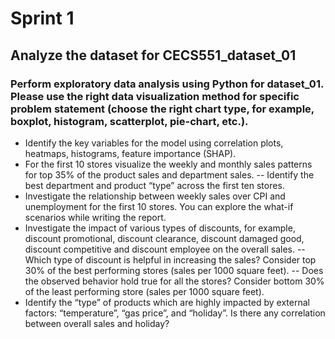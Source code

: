 # Sprint 1

## Analyze the dataset for CECS551_dataset_01
### Perform exploratory data analysis using Python for dataset_01. Please use the right data visualization method for specific problem statement (choose the right chart type, for example, boxplot, histogram, scatterplot, pie-chart, etc.).
- Identify the key variables for the model using correlation plots, heatmaps, histograms, feature importance (SHAP).
- For the first 10 stores visualize the weekly and monthly sales patterns for top 35% of the product sales and department sales. 
-- Identify the best department and product “type” across the first ten stores.
- Investigate the relationship between weekly sales over CPI and unemployment for the first 10 stores. You can explore the what-if scenarios while writing the report.
- Investigate the impact of various types of discounts, for example, discount promotional, discount clearance, discount damaged good, discount competitive and discount employee on the overall sales.
-- Which type of discount is helpful in increasing the sales? Consider top 30% of the best performing stores (sales per 1000 square feet).
-- Does the observed behavior hold true for all the stores? Consider bottom 30% of the least performing store (sales per 1000 square feet).
- Identify the “type” of products which are highly impacted by external factors: “temperature”, “gas price”, and “holiday”. Is there any correlation between overall sales and holiday?



